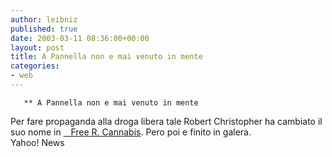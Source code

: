 ```yaml
---
author: leibniz
published: true
date: 2003-03-11 08:36:00+00:00
layout: post
title: A Pannella non e mai venuto in mente
categories:
- web
---
```


	   ** A Pannella non e mai venuto in mente   
   Per fare propaganda alla droga libera tale Robert Christopher ha cambiato il suo nome in  [   Free R. Cannabis][1]. Pero poi e finito in galera.  
  Yahoo! News

[1]:	http://story.news.yahoo.com/news?tmpl=story2&cid=573&ncid=757&e=9&u=/nm/20030308/od_nm/odd_cannabis_dc